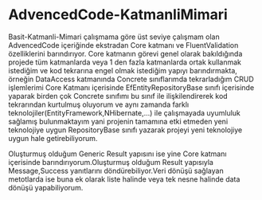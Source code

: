 # AdvencedCode-KatmanliMimari
Basit-Katmanli-Mimari çalışmama göre üst seviye çalışmam olan AdvencedCode içeriğinde ekstradan Core katmanı ve FluentValidation özelliklerini barındırıyor.
Core katmanın görevi genel olarak bakıldığında projede tüm katmanlarda veya 1 den fazla katmanlarda ortak kullanmak istediğim ve kod tekrarına engel olmak 
istediğim yapıyı barındırmakta, örneğin DataAccess katmanında Concrete sınıflarımda tekrarladığım CRUD işlemlerimi Core Katmanı içerisinde EfEntityRepositoryBase
sınıfı içerisinde yaparak birden çok Concrete sınıfımı bu sınıf ile ilişkilendirerek kod tekrarından kurtulmuş oluyorum ve aynı zamanda farklı
teknolojiler(EntityFramework,NHibernate,...) ile çalışmayada uyumluluk sağlamış bulunmaktayım yani projenin tamamına etki etmeden yeni teknolojiye uygun
RepositoryBase sınıfı yazarak projeyi yeni teknolojiye uygun hale getirebiliyorum.

Oluşturmuş olduğum Generic Result yapısını ise yine Core katmanı içerisinde barındırıyorum.Oluşturmuş olduğum Result yapısıyla Message,Success yanıtlarını
döndürebiliyor.Veri dönüşü sağlayan metotlarda ise buna ek olarak liste halinde veya tek nesne halinde data dönüşü yapabiliyorum.
